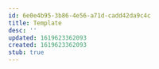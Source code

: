 ```yaml
---
id: 6e0e4b95-3b86-4e56-a71d-cadd42da9c4c
title: Template
desc: ''
updated: 1619623362093
created: 1619623362093
stub: true
---
```


